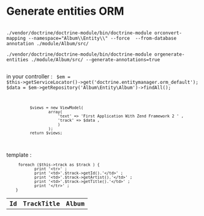 <h1>Generate entities ORM </h1>
<code>
./vendor/doctrine/doctrine-module/bin/doctrine-module orconvert-mapping --namespace="Album\\Entity\\" --force  --from-database annotation ./module/Album/src/  <br/>
./vendor/doctrine/doctrine-module/bin/doctrine-module orgenerate-entities ./module/Album/src/ --generate-annotations=true

</code>


in your controller : 
<code>
              $em = $this->getServiceLocator()->get('doctrine.entitymanager.orm_default');
              $data = $em->getRepository('Album\Entity\Album')->findAll();
 
              
              $views = new ViewModel(
                      array(
                          'text' => 'First Application With Zend Framework 2 ' , 
                          'track' => $data , 
                          )
                      );
              return $views;
</code>
<br/>
template  : 
<code>
<table class="table table-bordered">
            <tr>
                <th>Id</th>
                <th>TrackTitle</th>
                <th>Album</th>
            </tr>
            

     
        
         foreach ($this->track as $track ) { 
                print '<tr>' ; 
                print '<td>'.$track->getId().'</td>' ; 
                print '<td>'.$track->getArtist().'</td>' ; 
                print '<td>'.$track->getTitle().'</td>' ; 
                print '</tr>' ; 
        }
    
            
</table>
</code>
